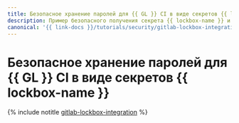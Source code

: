```yaml
---
title: Безопасное хранение паролей для {{ GL }} CI в виде секретов {{ lockbox-name }}
description: Пример безопасного получения секрета {{ lockbox-name }} и сохранения его во внутренней переменной {{ GL }} CI.
canonical: '{{ link-docs }}/tutorials/security/gitlab-lockbox-integration'
---
```


# Безопасное хранение паролей для {{ GL }} CI в виде секретов {{ lockbox-name }}

{% include notitle [gitlab-lockbox-integration](../../_tutorials/security/gitlab-lockbox-integration.md) %}
